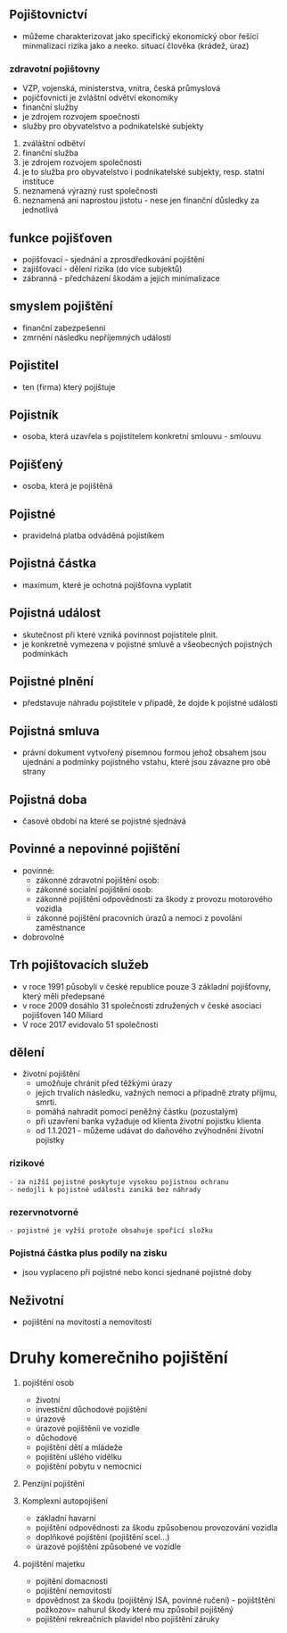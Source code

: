 ## Pojištovnictví
- můžeme charakterizovat jako specifický ekonomický obor řešící minmalizaci 
  rizika jako a neeko. situací člověka (krádež, úraz)
### zdravotní pojištovny
- VZP, vojenská, ministerstva, vnitra, česká průmyslová
- pojičťovnictí je zvláštní odvětví ekonomiky
- finanční služby
- je zdrojem rozvojem spoečnosti 
- služby pro obyvatelstvo a podnikatelské subjekty

1. zváláštní odbětví
2. finanční služba
3. je zdrojem rozvojem společnosti
4. je to služba pro obyvatelstvo i podnikatelské subjekty, resp. statní instituce
5. neznamená výrazný rust společnosti
6. neznamená ani naprostou jistotu - nese jen finanční důsledky za jednotlivá

## funkce pojišťoven
- pojišťovací - sjednání a zprosdředkování pojištění
- zajišťovací - dělení rizika (do více subjektů)
- zábranná - předcházení škodám a jejich minimalizace

## smyslem pojištění
- finanční zabezpešenní 
- zmrnění následku nepříjemných událostí

## Pojistitel
- ten (firma) který pojištuje

## Pojistník
- osoba, která uzavřela s pojistitelem konkretní smlouvu - smlouvu

## Pojišťený
- osoba, která je pojištěná

## Pojistné
- pravidelná platba odváděná pojistíkem

## Pojistná částka
- maximum, které je ochotná pojišťovna vyplatit

## Pojistná událost
- skutečnost při které vzniká povinnost pojistitele plnit.
- je konkretně vymezena v pojistné smluvě a všeobecných pojistných podmínkách

## Pojistné plnění
- představuje náhradu pojistitele v připadě, že dojde k pojistné události

## Pojistná smluva
- právní dokument vytvořený písemnou formou jehož obsahem jsou ujednání a podmínky
  pojistného vstahu, které jsou závazne pro obě strany

## Pojistná doba
- časové období na které se pojistné sjednává


## Povinné a nepovinné pojištění
- povinné: 
    - zákonné zdravotní pojištění osob:
    - zákonné socialní pojištění osob:
    - zákonné pojištění odpovědnosti za škody z provozu motorového vozidla
    - zákonné pojištění pracovních úrazů a nemoci z povolání zaměstnance
- dobrovolné

## Trh pojištovacích služeb
- v roce 1991 působyli v české republice pouze 3 základní pojišťovny, který měli
předepsané 
- v roce 2009 dosáhlo 31 společnosti združených v české asociaci pojišťoven 140 Miliard
- V roce 2017 evidovalo 51 společnosti   

## dělení
- životní pojištění
    - umožňuje chránit před těžkými úrazy
    - jejich trvalích následku, važných nemoci a případně ztraty příjmu, smrti.
    - pomáhá nahradit pomocí peněžný částku (pozustalým)
    - při uzavření banka vyžaduje od klienta životní pojistku klienta
    - od 1.1.2021 - můžeme udávat do daňového zvýhodnění žívotní pojistky

### rizikové
    - za nižší pojistné poskytuje vysokou pojistnou ochranu 
    - nedojli k pojistné události zaniká bez náhrady
### rezervnotvorné
    - pojistné je vyžší protože obsahuje spořící složku

### Pojistná částka plus podíly na zisku
- jsou vyplaceno při pojistné nebo konci sjednané pojistné doby

## Neživotní
- pojištění na movitostí a nemovitostí 


# Druhy komerečniho pojištění
1. pojištění osob
    - životní
    - investiční důchodové pojištění
    - úrazové
    - úrazové pojištěníi ve vozidle
    - důchodové
    - pojištění dětí a mládeže
    - pojištění ušlého vídělku
    - pojištění pobytu v nemocnici
2. Penzijní pojištění

3. Komplexní autopojišení
    - základní havarní
    - pojištění odpovědnosti za škodu způsobenou provozování vozidla
    - doplňkové pojištění (pojištění scel...)
    - úrazové pojištění způsobené ve vozidle
4. pojištění majetku
    - pojitění domacnosti
    - pojištění nemovitostí
    - dpovědnost za škodu (pojištěný ISA, povinné ručení) - pojištštění požkozov= nahurul škody které mu způsobil pojištěný
    - pojištění rekreačních plavidel nbo pojištění záruky








